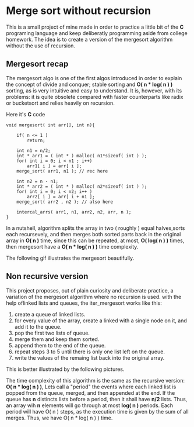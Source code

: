 # Merge sort without recursion

This is a small project of mine made in order to practice a little bit of the **C** programing language and keep deliberatly programming aside from college homework. The idea is to create a version of the mergesort algorithm without the use of recursion.

## Mergesort recap

The mergesort algo is one of the first algos introduced in order to explain the concept of divide and conquer; stable sorting and **O( n * log( n ) )** sorting, as is very intuitive and easy to understand. It is, however, with its problems: it is quite obsolete compared with faster counterparts like radix or bucketsort and relies heavily on recursion.

Here it's **C** code

	void mergesort( int arr[], int n){

		if( n <= 1 )
			return;

		int n1 = n/2;
		int * arr1 = ( int * ) malloc( n1*sizeof( int ) );
		for( int i = 0; i < n1 ; i++)
			arr1[ i ] = arr[ i ]; 
		merge_sort( arr1, n1 ); // rec here

		int n2 = n - n1; 
		int * arr2 = ( int * ) malloc( n2*sizeof( int ) );
		for( int i = 0; i < n2; i++ )
			arr2[ i ] = arr[ i + n1 ];
		merge_sort( arr2 , n2 ); // also here
		
		intercal_arrs( arr1, n1, arr2, n2, arr, n );
	}

In a nutshell, algorithm splits the array in two ( roughly ) equal halves,sorts each recursevely, and then merges both sorted parts back in the original array in **O( n )** time, since this can be repeated, at most, **O( log( n ) )** times, then mergesort have a **O( n * log( n ) )** time complexity.

The following gif illustrates the mergesort beautifully.


## Non recursive version

This project proposes, out of plain curiosity and deliberate practice, a variation of the mergesort algorithm where no recursion is used. with the help oflinked lists and queues, the iter_mergesort works like this:

1. create a queue of linked lists.
2. for every value of the array, create a linked with a single node on it, and add it to the queue.
3. pop the first two lists of queue.
4. merge them and keep them sorted.
5. append them to the end of the queue.
6. repeat steps 3 to 5 until there is only one list left on the queue.
7. write the values of the remaing list back into the original array.

This is better illustrated by the following pictures.


The time complexity of this algorithm is the same as the recursive version: **O( n * log( n ) )**, Lets call a "period" the events where each linked list is popped from the queue, merged, and then appended at the end. If the queue has **n** distincts lists before a period, then it shall have **n/2** lists. Thus, an array wih **n** elements will go through at most **log( n )** periods. Each period will have O( n ) steps, as the execution time is given by the sum of all merges. Thus, we have O( n * log( n ) ) time.
